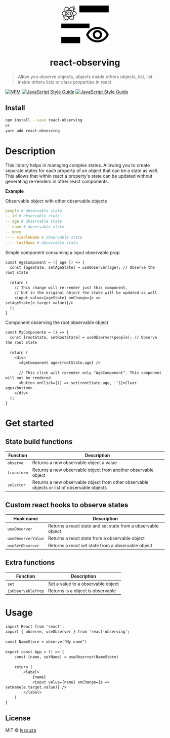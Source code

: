 <p align="center">
  <img src="https://raw.githubusercontent.com/lvsouza/react-observing/master/src/assets/logo.png" width="150" alt="react-observing" />
  <h1 align="center">react-observing</h1>
</p>

> Allow you observe objects, objects inside others objects, list, list inside others lists or class properties in react.

[![NPM](https://img.shields.io/npm/v/react-observing.svg)](https://www.npmjs.com/package/react-observing) [![JavaScript Style Guide](https://img.shields.io/npm/dm/react-observing.svg)](https://www.npmjs.com/package/react-observing) [![JavaScript Style Guide](https://img.shields.io/badge/code_style-standard-brightgreen.svg)](https://standardjs.com)

## Install

```bash
npm install --save react-observing
or
yarn add react-observing
```

# Description

This library helps in managing complex states. Allowing you to create separate states for each property of an object that can be a state as well. This allows that within react a property's state can be updated without generating re-renders in other react components.

**Example**

Observable object with other observable objects

```YAML
people # observable state
-- id # observable state
-- age # observable state
-- name # observable state
-- more
---- middleName # observable state
---- lastName # observable state
```

Simple component consuming a input observable prop

```TSX
const AgeComponent = ({ age }) => {
  const [ageState, setAgeState] = useObserver(age); // Observe the root state

  return (
    // This change will re-render just this component,
    // but in the original object the state will be updated as well.
    <input value={ageState} onChange={e => setAgeState(e.target.value)}/>
  );
}
```

Component observing the root observable object

```TSX
const MyComponente = () => {
  const [rootState, setRootState] = useObserver(people); // Observe the root state

  return (
    <div>
      <AgeComponent age={rootState.age} />

      // This click will rerender only "AgeComponent". This component will not be rendered.
      <button onClick={() => set(rootState.age, '')}>Clear age</button>
    </div>
  );
}
```

# Get started

## State build functions

|Function| Description|
|--|--|
|`observe`|Returns a new observable object a value|
|`transform`|Returns a new observable object from another observable object|
|`selector`|Returns a new observable object from other observable objects or list of observable objects|

## Custom react hooks to observe states

|Hook name| Description|
|--|--|
|`useObserver`|Returns a react state and set state from a observable object|
|`useObserverValue`|Returns a react state from a observable object|
|`useSetObserver`|Returns a react set state from a observable object|

## Extra functions

|Function| Description|
|--|--|
|`set`|Set a value to a observable object|
|`isObservableProp`|Returns is a object is observable|


# Usage

```tsx
import React from 'react';
import { observe, useObserver } from 'react-observing';

const NameStore = observe("My name")

export const App = () => {
    const [name, setName] = useObserver(NameStore)

    return (
        <label>
            {name}
            <input value={name} onChange={e => setName(e.target.value)} />
        </label>
    )
}

```

## License

MIT © [lvsouza](https://github.com/lvsouza)
